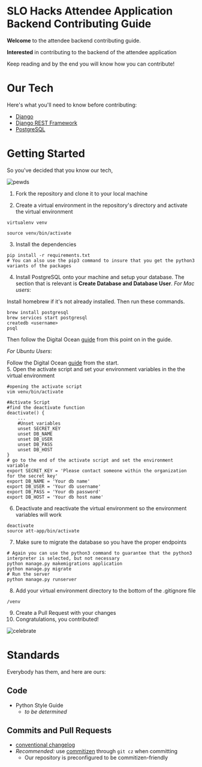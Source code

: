 # SLO Hacks Attendee Application Backend Contributing Guide

**Welcome** to the attendee backend contributing guide. 

**Interested** in contributing to the backend of the attendee application

Keep reading and by the end you will know how you can contribute! 

# Our Tech

Here's what you'll need to know before contributing:

* [Django](https://www.djangoproject.com/)
* [Django REST Framework](http://www.django-rest-framework.org/)
* [PostgreSQL](https://www.postgresql.org/)

# Getting Started

So you've decided that you know our tech,

![pewds](https://media1.tenor.com/images/74bf4ac311b1965465a56473ac7682fe/tenor.gif?itemid=11698627)

1. Fork the repository and clone it to your local machine

2. Create a virtual environment in the repository's directory and activate the virtual environment

``` 
virtualenv venv

source venv/bin/activate
```
3. Install the dependencies
```
pip install -r requirements.txt
# You can also use the pip3 command to insure that you get the python3 variants of the packages
```

4. Install PostgreSQL onto your machine and setup your database. 
The section that is relevant is **Create Database and Database User**.
*For Mac users*:

 Install homebrew if it's not already installed. Then run these commands.

```
brew install postgresql
brew services start postgresql
createdb <username>
psql
```

Then follow the Digital Ocean [guide](https://www.digitalocean.com/community/tutorials/how-to-use-postgresql-with-your-django-application-on-ubuntu-14-04#create-a-database-and-database-user) from this point on in the guide.

*For Ubuntu Users*:
 
 Follow the Digital Ocean [guide](https://www.digitalocean.com/community/tutorials/how-to-use-postgresql-with-your-django-application-on-ubuntu-14-04#create-a-database-and-database-user) from the start.  
5. Open the activate script and set your environment variables in the the virtual environment
```
#opening the activate script
vim venv/bin/activate

#Activate Script
#find the deactivate function 
deactivate() {
    ...
    #Unset variables
    unset SECRET_KEY
    unset DB_NAME
    unset DB_USER
    unset DB_PASS
    unset DB_HOST
}
# go to the end of the activate script and set the environment variable
export SECRET_KEY = 'Please contact someone within the organization for the secret key'
export DB_NAME = 'Your db name'
export DB_USER = 'Your db username'
export DB_PASS = 'Your db password'
export DB_HOST = 'Your db host name'
```
6. Deactivate and reactivate the virtual environment so the environment variables will work
```
deactivate 
source att-app/bin/activate
```
7. Make sure to migrate the database so you have the proper endpoints
``` 
# Again you can use the python3 command to guarantee that the python3 interpreter is selected, but not necessary
python manage.py makemigrations application
python manage.py migrate
# Run the server
python manage.py runserver
```
8. Add your virtual environment directory to the bottom of the .gitignore file
```
/venv
```
9. Create a Pull Request with your changes
10. Congratulations, you contributed! 

![celebrate](https://media1.tenor.com/images/3198fe150595834238623b4da262a3eb/tenor.gif?itemid=5106342)

# Standards

Everybody has them, and here are ours: 

## Code

* Python Style Guide
    * *to be determined*

## Commits and Pull Requests

* [conventional changelog](https://github.com/angular/angular.js/blob/master/DEVELOPERS.md#-git-commit-guidelines)
* *Recommended:* use [commitizen](https://github.com/commitizen/cz-cli) through `git cz` when committing
    * Our repository is preconfigured to be commitizen-friendly
